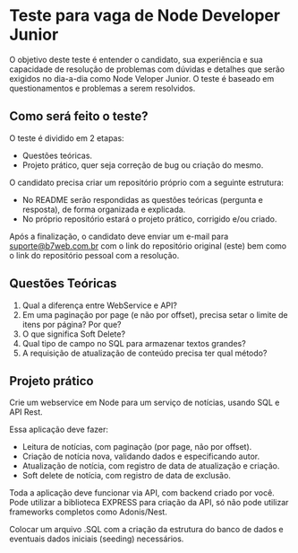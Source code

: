 # Teste para vaga de Node Developer Junior

O objetivo deste teste é entender o candidato, sua experiência e sua capacidade de resolução de problemas com dúvidas e detalhes que serão exigidos no dia-a-dia como Node Veloper Junior. O teste é baseado em questionamentos e problemas a serem resolvidos.

## Como será feito o teste?

O teste é dividido em 2 etapas:

- Questões teóricas.
- Projeto prático, quer seja correção de bug ou criação do mesmo.
  
O candidato precisa criar um repositório próprio com a seguinte estrutura:

- No README serão respondidas as questões teóricas (pergunta e resposta), de forma organizada e explicada.
- No próprio repositório estará o projeto prático, corrigido e/ou criado.
  
Após a finalização, o candidato deve enviar um e-mail para [suporte@b7web.com.br](suporte@b7web.com.br) com o link do repositório original (este) bem como o link do repositório pessoal com a resolução.

## Questões Teóricas

1. Qual a diferença entre WebService e API?
2. Em uma paginação por page (e não por offset), precisa setar o limite de itens por página? Por que?
3. O que significa Soft Delete?
4. Qual tipo de campo no SQL para armazenar textos grandes?
5. A requisição de atualização de conteúdo precisa ter qual método?
  
## Projeto prático

Crie um webservice em Node para um serviço de notícias, usando SQL e API Rest.

Essa aplicação deve fazer:

- Leitura de notícias, com paginação (por page, não por offset).
- Criação de notícia nova, validando dados e especificando autor.
- Atualização de notícia, com registro de data de atualização e criação.
- Soft delete de notícia, com registro de data de exclusão.
  
Toda a aplicação deve funcionar via API, com backend criado por você. Pode utilizar a biblioteca EXPRESS para criação da API, só não pode utilizar frameworks completos como Adonis/Nest.

Colocar um arquivo .SQL com a criação da estrutura do banco de dados e eventuais dados iniciais (seeding) necessários.
